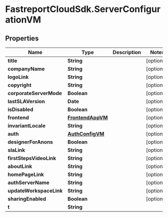 # FastreportCloudSdk.ServerConfigurationVM

## Properties

Name | Type | Description | Notes
------------ | ------------- | ------------- | -------------
**title** | **String** |  | [optional] 
**companyName** | **String** |  | [optional] 
**logoLink** | **String** |  | [optional] 
**copyright** | **String** |  | [optional] 
**corporateServerMode** | **Boolean** |  | [optional] 
**lastSLAVersion** | **Date** |  | [optional] 
**isDisabled** | **Boolean** |  | [optional] 
**frontend** | [**FrontendAppVM**](FrontendAppVM.md) |  | [optional] 
**invariantLocale** | **String** |  | [optional] 
**auth** | [**AuthConfigVM**](AuthConfigVM.md) |  | [optional] 
**designerForAnons** | **Boolean** |  | [optional] 
**slaLink** | **String** |  | [optional] 
**firstStepsVideoLink** | **String** |  | [optional] 
**aboutLink** | **String** |  | [optional] 
**homePageLink** | **String** |  | [optional] 
**authServerName** | **String** |  | [optional] 
**updateWorkspaceLink** | **String** |  | [optional] 
**sharingEnabled** | **Boolean** |  | [optional] 
**t** | **String** |  | 


